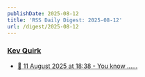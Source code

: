 ```yaml
---
publishDate: 2025-08-12
title: 'RSS Daily Digest: 2025-08-12'
url: /digest/2025-08-12
---
```


### [Kev Quirk](https://kevquirk.com/)

  * [
                  📝 11 August 2025 at 18:38 - You know …...              ](https://kevquirk.com/notes/20250811-1838)
  
